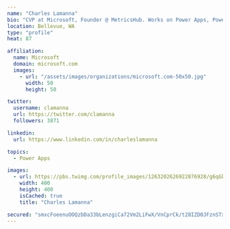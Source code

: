 ```yaml
---
name: "Charles Lamanna"
bio: "CVP at Microsoft, Founder @ MetricsHub. Works on Power Apps, Power Automate, Power Virtual Agent, Common Data Service and Dynamics 365."
location: Bellevue, WA
type: "profile"
heat: 87

affiliation:
  name: Microsoft
  domain: microsoft.com
  images:
    - url: "/assets/images/organizations/microsoft.com-50x50.jpg"
      width: 50
      height: 50

twitter:
  username: clamanna
  url: https://twitter.com/clamanna
  followers: 3871

linkedin:
  url: https://www.linkedin.com/in/charleslamanna

topics:
  - Power Apps

images:
  - url: https://pbs.twimg.com/profile_images/1263202626922876928/g6qGbHZ-_400x400.jpg
    width: 400
    height: 400
    isCached: true
    title: "Charles Lamanna"

secured: "smxcFoeenuOOQzbDa33bLenzgiCa72Vm2LiFwX/VnCprCk/t28IZD0JFznSTxo2ckcfhjAlEiz/lceOk1DQQCWtXR4VYLKmftk3VNsmDucfjai6Cz91os61QtSoHX0AFXPe0I7b8hLKuiHyxbY4enfUw01HRXjt+WNmcD5l5s2m527quIIQNea4w6e5PJ6yowMY6DV31ycn7CeTzz4dQ6o4uSE4oe/uGgnbcczs9WDgAsq31j8wc0QrjQWaK7vAjd3VqpL5He9LBGHUROfWN+v3kPgKMu6OD9ZR5ayOgkXjYy3JyMZjqZYFygqBh4H5ZQP7NFMr4tVZLBTAlIN1x1xeNHKj6OMfSvyMDhpeerNA1LFbDJvDKxJl2DfGgWgSReu3mD5KdYqiiT7tFNBkcE20sjp4Jgv2m+hnegE9mP6Y=;VrOE1CkUHKN8n78ixKadVQ=="
---
```


